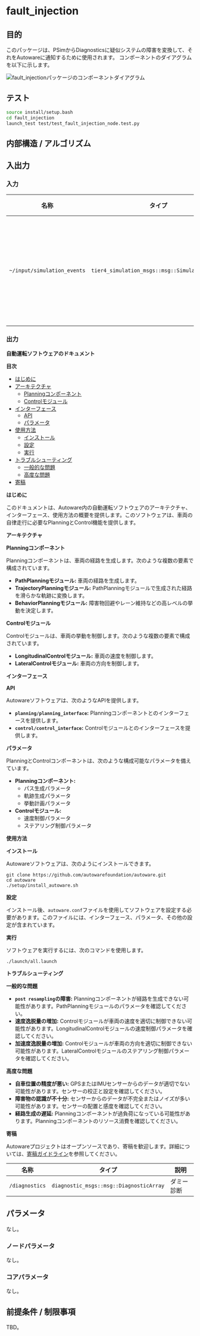 # fault_injection

## 目的

このパッケージは、PSimからDiagnosticsに疑似システムの障害を変換して、それをAutowareに通知するために使用されます。
コンポーネントのダイアグラムを以下に示します。

![fault_injectionパッケージのコンポーネントダイアグラム](img/component.drawio.svg)

## テスト


```bash
source install/setup.bash
cd fault_injection
launch_test test/test_fault_injection_node.test.py
```

## 内部構造 / アルゴリズム

## 入出力

### 入力

| 名称                        | タイプ                                           | 説明       |
| --------------------------- | ---------------------------------------------- | ----------------- |
| `~/input/simulation_events` | `tier4_simulation_msgs::msg::SimulationEvents` | シミュレーションイベント |

### 出力

**自動運転ソフトウェアのドキュメント**

**目次**

* [はじめに](#はじめに)
* [アーキテクチャ](#アーキテクチャ)
    * [Planningコンポーネント](#planningコンポーネント)
    * [Controlモジュール](#controlモジュール)
* [インターフェース](#インターフェース)
    * [API](#api)
    * [パラメータ](#パラメータ)
* [使用方法](#使用方法)
    * [インストール](#インストール)
    * [設定](#設定)
    * [実行](#実行)
* [トラブルシューティング](#トラブルシューティング)
    * [一般的な問題](#一般的な問題)
    * [高度な問題](#高度な問題)
* [寄稿](#寄稿)

**はじめに**

このドキュメントは、Autoware内の自動運転ソフトウェアのアーキテクチャ、インターフェース、使用方法の概要を提供します。このソフトウェアは、車両の自律走行に必要なPlanningとControl機能を提供します。

**アーキテクチャ**

**Planningコンポーネント**

Planningコンポーネントは、車両の経路を生成します。次のような複数の要素で構成されています。

* **PathPlanningモジュール:** 車両の経路を生成します。
* **TrajectoryPlanningモジュール:** PathPlanningモジュールで生成された経路を滑らかな軌跡に変換します。
* **BehaviorPlanningモジュール:** 障害物回避やレーン維持などの高レベルの挙動を決定します。

**Controlモジュール**

Controlモジュールは、車両の挙動を制御します。次のような複数の要素で構成されています。

* **LongitudinalControlモジュール:** 車両の速度を制御します。
* **LateralControlモジュール:** 車両の方向を制御します。

**インターフェース**

**API**

Autowareソフトウェアは、次のようなAPIを提供します。

* **`planning/planning_interface`:** Planningコンポーネントとのインターフェースを提供します。
* **`control/control_interface`:** Controlモジュールとのインターフェースを提供します。

**パラメータ**

PlanningとControlコンポーネントは、次のような構成可能なパラメータを備えています。

* **Planningコンポーネント:**
    * パス生成パラメータ
    * 軌跡生成パラメータ
    * 挙動計画パラメータ
* **Controlモジュール:**
    * 速度制御パラメータ
    * ステアリング制御パラメータ

**使用方法**

**インストール**

Autowareソフトウェアは、次のようにインストールできます。

```
git clone https://github.com/autowarefoundation/autoware.git
cd autoware
./setup/install_autoware.sh
```

**設定**

インストール後、`autoware.conf`ファイルを使用してソフトウェアを設定する必要があります。このファイルには、インターフェース、パラメータ、その他の設定が含まれています。

**実行**

ソフトウェアを実行するには、次のコマンドを使用します。

```
./launch/all.launch
```

**トラブルシューティング**

**一般的な問題**

* **`post resampling`の障害:** Planningコンポーネントが経路を生成できない可能性があります。PathPlanningモジュールのパラメータを確認してください。
* **速度逸脱量の増加:** Controlモジュールが車両の速度を適切に制御できない可能性があります。LongitudinalControlモジュールの速度制御パラメータを確認してください。
* **加速度逸脱量の増加:** Controlモジュールが車両の方向を適切に制御できない可能性があります。LateralControlモジュールのステアリング制御パラメータを確認してください。

**高度な問題**

* **自車位置の精度が悪い:** GPSまたはIMUセンサーからのデータが適切でない可能性があります。センサーの校正と設定を確認してください。
* **障害物の認識が不十分:** センサーからのデータが不完全またはノイズが多い可能性があります。センサーの配置と感度を確認してください。
* **経路生成の遅延:** Planningコンポーネントが過負荷になっている可能性があります。Planningコンポーネントのリソース消費を確認してください。

**寄稿**

Autowareプロジェクトはオープンソースであり、寄稿を歓迎します。詳細については、[寄稿ガイドライン](https://github.com/autowarefoundation/autoware/blob/master/CONTRIBUTING.md)を参照してください。

| 名称          | タイプ                                   | 説明             |
|--------------|----------------------------------------|------------------|
| `/diagnostics` | `diagnostic_msgs::msg::DiagnosticArray` | ダミー診断         |

## パラメータ

なし。

### ノードパラメータ

なし。

### コアパラメータ

なし。

## 前提条件 / 制限事項

TBD。

